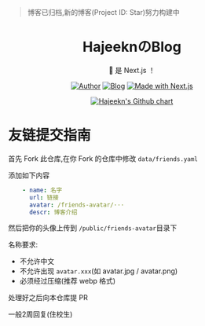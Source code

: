 > 博客已归档,新的博客(Project ID: Star)努力构建中
<h1 align="center">HajeeknのBlog</h1>
<div align="center">

🎇 是 Next.js ！

[![Author](https://flat.badgen.net/badge/author/Hajeekn/)](https://github.com/hajeekn)
[![Blog](https://flat.badgen.net/badge/blog/HajeeknのBlog/orange/)](https://hajeekn.eu.org)
[![Made with Next.js](https://flat.badgen.net/badge/made%20with/▲/ff69b4)](https://nextjs.org/)

</div>

<p align="center">
  <a href="https://github.com/hajeekn">
    <img src="https://ghchart.rshah.org/Hajeekn" alt="Hajeekn's Github chart" />
  </a>
</p>


# 友链提交指南
首先 Fork 此仓库,在你 Fork 的仓库中修改 `data/friends.yaml`

添加如下内容

```yaml
    - name: 名字
      url: 链接
      avatar: /friends-avatar/···
      descr: 博客介绍
```
然后把你的头像上传到 `/public/friends-avatar`目录下

名称要求:
- 不允许中文
- 不允许出现 `avatar.xxx`(如 avatar.jpg / avatar.png)
- 必须经过压缩(推荐 webp 格式)

处理好之后向本仓库提 PR

一般2周回复(住校生)
